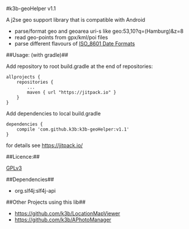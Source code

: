 #k3b-geoHelper v1.1

A j2se geo support library that is compatible with Android

* parse/format geo and geoarea uri-s like geo:53,10?q=(Hamburg)&z=8
* read geo-points from gpx/kml/poi files
* parse different flavours of [ISO_8601 Date Formats](en.wikipedia.org/wiki/ISO_8601)

##Usage: (with gradle)##

Add repository to root build.gradle at the end of repositories:

	allprojects {
		repositories {
			...
			maven { url "https://jitpack.io" }
		}
	}

Add dependencies to local build.gradle

	dependencies {
		compile 'com.github.k3b:k3b-geoHelper:v1.1'
	}

for details see https://jitpack.io/

##Licence:##

[GPLv3](http://www.gnu.org/licenses/gpl-3.0)<br/>

##Dependencies##

* org.slf4j:slf4j-api

##Other Projects using this lib##

* https://github.com/k3b/LocationMapViewer
* https://github.com/k3b/APhotoManager

